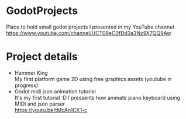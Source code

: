 # GodotProjects
Place to hold small godot projects I presented in my YouTube channel
https://www.youtube.com/channel/UCT09eC0fDd3a3Nx9X7QQ9Aw

# Project details  
- Hammer King  
  My first platform game 2D using free graphics assets (youtube in progress)
- Godot midi json animation tutorial  
  It's my first tutorial :D I pressents how animate piano keyboard using MIDI and json parser  
  https://youtu.be/tMcAn1CK1-c  
